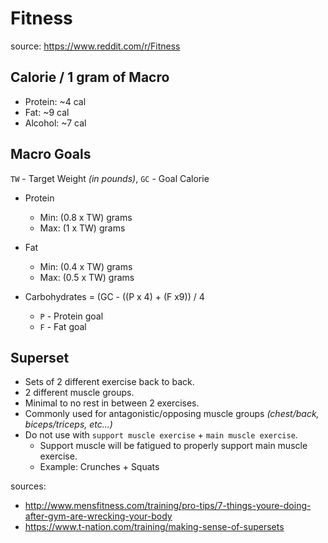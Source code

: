 # Fitness

source: https://www.reddit.com/r/Fitness


## Calorie / 1 gram of Macro
- Protein: ~4 cal
- Fat: ~9 cal
- Alcohol: ~7 cal

## Macro Goals
`TW` - Target Weight *(in pounds)*, `GC` - Goal Calorie

- Protein
  - Min: (0.8 x TW) grams
  - Max: (1 x TW) grams
  
- Fat
  - Min: (0.4 x TW) grams
  - Max: (0.5 x TW) grams
  
- Carbohydrates
  = (GC - ((P x 4) + (F x9)) / 4
  - `P` - Protein goal
  - `F` - Fat goal

## Superset

- Sets of 2 different exercise back to back.
- 2 different muscle groups.
- Minimal to no rest in between 2 exercises.
- Commonly used for antagonistic/opposing muscle groups *(chest/back, biceps/triceps, etc...)*
- Do not use with `support muscle exercise` + `main muscle exercise`.
  - Support muscle will be fatigued to properly support main muscle exercise.
  - Example: Crunches + Squats
  
sources:
- http://www.mensfitness.com/training/pro-tips/7-things-youre-doing-after-gym-are-wrecking-your-body
- https://www.t-nation.com/training/making-sense-of-supersets

